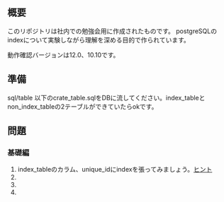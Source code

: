 ## 概要
このリポジトリは社内での勉強会用に作成されたものです。
postgreSQLのindexについて実験しながら理解を深める目的で作られています。

動作確認バージョンは12.0、10.10です。

## 準備
sql/table 以下のcrate_table.sqlをDBに流してください。index_tableとnon_index_tableの2テーブルができていたらokです。

## 問題

### 基礎編
1. index_tableのカラム、unique_idにindexを張ってみましょう。[ヒント](https://www.postgresql.jp/document/11/html/sql-createindex.html)
2. 
3. 
4. 



